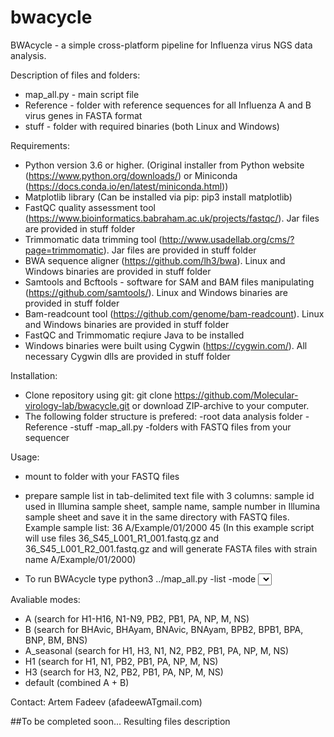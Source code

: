 # bwacycle
BWAcycle - a simple cross-platform pipeline for Influenza virus NGS data analysis. 

Description of files and folders:
 - map_all.py - main script file
 - Reference - folder with reference sequences for all Influenza A and B virus genes in FASTA format
 - stuff - folder with required binaries (both Linux and Windows)
 
Requirements:
 - Python version 3.6 or higher. (Original installer from Python website (https://www.python.org/downloads/) or Miniconda (https://docs.conda.io/en/latest/miniconda.html))
 - Matplotlib library (Can be installed via pip: pip3 install matplotlib)
 - FastQC quality assessment tool (https://www.bioinformatics.babraham.ac.uk/projects/fastqc/). Jar files are provided in stuff folder
 - Trimmomatic data trimming tool (http://www.usadellab.org/cms/?page=trimmomatic). Jar files are provided in stuff folder
 - BWA sequence aligner (https://github.com/lh3/bwa). Linux and Windows binaries are provided in stuff folder
 - Samtools and Bcftools - software for SAM and BAM files manipulating (https://github.com/samtools/). Linux and Windows binaries are provided in stuff folder
 - Bam-readcount tool (https://github.com/genome/bam-readcount). Linux and Windows binaries are provided in stuff folder
 - FastQC and Trimmomatic reqiure Java to be installed
 - Windows binaries were built using Cygwin (https://cygwin.com/). All necessary Cygwin dlls are provided in stuff folder

Installation:
 - Clone repository using git: git clone https://github.com/Molecular-virology-lab/bwacycle.git or download ZIP-archive to your computer.
 - The following folder structure is prefered:
    -root data analysis folder
      -Reference
      -stuff
      -map_all.py
      -folders with FASTQ files from your sequencer
     
 Usage:
  - mount to folder with your FASTQ files
  - prepare sample list in tab-delimited text file with 3 columns: sample id used in Illumina sample sheet, sample name, sample number in Illumina sample sheet and save it in the same directory with FASTQ files.
  Example sample list:
  36 A/Example/01/2000 45
  (In this example script will use files 36_S45_L001_R1_001.fastq.gz and 36_S45_L001_R2_001.fastq.gz and will generate FASTA files with strain name A/Example/01/2000)
  
  - To run BWAcycle type python3 ../map_all.py -list <provide your sample list> -mode <select one avaliable>
  
  Avaliable modes:
   - A (search for H1-H16, N1-N9, PB2, PB1, PA, NP, M, NS)
   - B (search for BHAvic, BHAyam, BNAvic, BNAyam, BPB2, BPB1, BPA, BNP, BM, BNS)
   - A_seasonal (search for H1, H3, N1, N2, PB2, PB1, PA, NP, M, NS)
   - H1 (search for H1, N1, PB2, PB1, PA, NP, M, NS)
   - H3 (search for H3, N2, PB2, PB1, PA, NP, M, NS)
   - default (combined A + B)

Contact: Artem Fadeev (afadeewATgmail.com)
 
##To be completed soon...
Resulting files description
